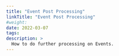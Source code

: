 ```yaml
---
title: "Event Post Processing"
linkTitle: "Event Post Processing"
#weight:
date: 2022-03-07
tags: 
description: >
  How to do further processing on Events.
---
```



